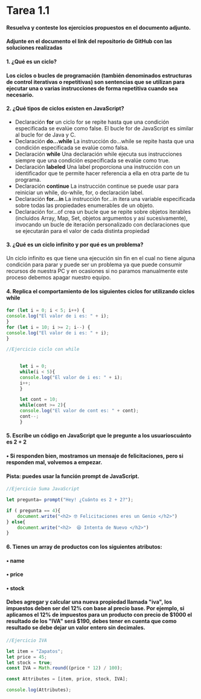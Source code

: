 # Tarea 1.1
#### Resuelva y conteste los ejercicios propuestos en el documento adjunto.
#### Adjunte en el documento el link del repositorio de GitHub con las soluciones realizadas
#### **1. ¿Qué es un ciclo?**
#### Los ciclos o bucles de programación (también denominados estructuras de control iterativas o repetitivas) son sentencias que se utilizan para ejecutar una o varias instrucciones de forma repetitiva cuando sea necesario.
#### **2. ¿Qué tipos de ciclos existen en JavaScript?**
* Declaración **for** un ciclo for se repite hasta que una condición especificada se evalúe como false. El bucle for de JavaScript es similar al bucle for de Java y C.
* Declaración **do...while** La instrucción do...while se repite hasta que una condición especificada se evalúe como falsa.
* Declaración **while** Una declaración while ejecuta sus instrucciones siempre que una condición especificada se evalúe como true.
 * Declaración **labeled** Una label proporciona una instrucción con un identificador que te permite hacer referencia a ella en otra parte de tu programa.
* Declaración **continue** La instrucción continue se puede usar para reiniciar un while, do-while, for, o declaración label.
* Declaración **for...in** La instrucción for...in itera una variable especificada sobre todas las propiedades enumerables de un objeto.
* Declaración for...of crea un bucle que se repite sobre objetos iterables (incluidos Array, Map, Set, objetos argumentos y así sucesivamente), invocando un bucle de iteración personalizado con declaraciones que se ejecutarán para el valor de cada distinta propiedad
#### **3. ¿Qué es un ciclo infinito y por qué es un problema?**
Un ciclo infinito es que tiene una ejecución sin fin en el cual no tiene alguna condición para parar y puede ser un problema ya que puede consumir recursos de nuestra PC y en ocasiones si no paramos manualmente este proceso debemos apagar nuestro equipo.
#### **4. Replica el comportamiento de los siguientes ciclos for utilizando ciclos while**
```javascript
for (let i = 0; i < 5; i++) {
console.log("El valor de i es: " + i);
}
for (let i = 10; i >= 2; i--) {
console.log("El valor de i es: " + i);
}
```
```javascript
//Ejercicio ciclo con while
     
    
     let i = 0;
     while(i < 5){
     console.log("El valor de i es: " + i);    
     i++;
     }

     let cont = 10;
     while(cont >= 2){
     console.log("El valor de cont es: " + cont);    
     cont--;
     }
```
#### **5. Escribe un código en JavaScript que le pregunte a los usuarioscuánto es 2 + 2**
#### **• Si responden bien, mostramos un mensaje de felicitaciones, pero si responden mal, volvemos a empezar.**
#### Pista: puedes usar la función prompt de JavaScript.
```javascript
//Ejercicio Suma JavaScript

let pregunta= prompt("Hey! ¿Cuánto es 2 + 2?");

if ( pregunta == 4){
    document.write("<h2> 🤓 Felicitaciones eres un Genio </h2>")
} else{
    document.write("<h2>  😆 Intenta de Nuevo </h2>")
}
```
#### **6. Tienes un array de productos con los siguientes atributos:**
#### • name
#### • price
#### • stock
#### **Debes agregar y calcular una nueva propiedad llamada "iva", los impuestos deben ser del 12% con base al precio base. Por ejemplo, si aplicamos el 12% de impuestos para un producto con precio de $1000 el resultado de los "IVA" será $190, debes tener en cuenta que como resultado se debe dejar un valor entero sin decimales.**
```javascript
//Ejercicio IVA

let item = "Zapatos";
let price = 45;
let stock = true;
const IVA = Math.round((price * 12) / 100);

const Attributes = [item, price, stock, IVA];

console.log(Attributes);
```


